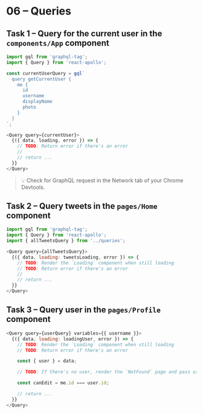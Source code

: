 # 06 – Queries

## Task 1 – Query for the current user in the `components/App` component

```js
import gql from 'graphql-tag';
import { Query } from 'react-apollo';
```

```js
const currentUserQuery = gql`
  query getCurrentUser {
    me {
      id
      username
      displayName
      photo
    }
  }
`;
```

```js
<Query query={currentUser}>
  {({ data, loading, error }) => {
    // TODO: Return error if there's an error
    //
    // return ...
  }}
</Query>
```

> 💡 Check for GraphQL request in the Network tab of your Chrome Devtools.

## Task 2 – Query tweets in the `pages/Home` component

```js
import gql from 'graphql-tag';
import { Query } from 'react-apollo';
import { allTweetsQuery } from '../queries';
```

```js
<Query query={allTweetsQuery}>
  {({ data, loading: tweetsLoading, error }) => {
    // TODO: Render the `Loading` component when still loading
    // TODO: Return error if there's an error
    //
    // return ...
  }}
</Query>
```

## Task 3 – Query user in the `pages/Profile` component

```js
<Query query={userQuery} variables={{ username }}>
  {({ data, loading: loadingUser, error }) => {
    // TODO: Render the `Loading` component when still loading
    // TODO: Return error if there's an error

    const { user } = data;

    // TODO: If there's no user, render the `NotFound` page and pass username prop

    const canEdit = me.id === user.id;

    // return ...
  }}
</Query>
```
